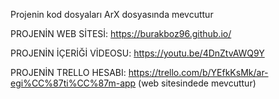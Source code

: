 Projenin kod dosyaları ArX dosyasında mevcuttur 

PROJENİN WEB SİTESİ: https://burakboz96.github.io/

PROJENİN İÇERİĞİ VİDEOSU: https://youtu.be/4DnZtvAWQ9Y

PROJENİN TRELLO HESABI: https://trello.com/b/YEfkKsMk/ar-egi%CC%87ti%CC%87m-app  (web sitesindede mevcuttur)
